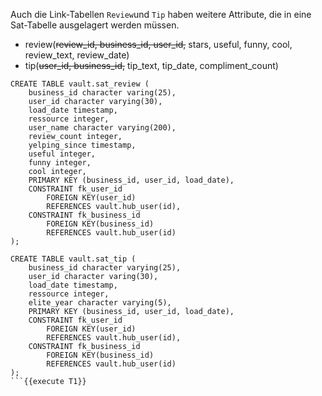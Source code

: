 Auch die Link-Tabellen `Review`und `Tip` haben weitere Attribute, die in eine Sat-Tabelle ausgelagert werden müssen.

- review(~~review_id, business_id, user_id,~~ stars, useful, funny, cool, review_text, review_date)
- tip(~~user_id, business_id,~~ tip_text, tip_date, compliment_count)

```
CREATE TABLE vault.sat_review (
    business_id character varing(25),
    user_id character varying(30),
    load_date timestamp,
    ressource integer,
    user_name character varying(200),
    review_count integer,
    yelping_since timestamp,
    useful integer,
    funny integer,
    cool integer,
    PRIMARY KEY (business_id, user_id, load_date),
    CONSTRAINT fk_user_id
        FOREIGN KEY(user_id) 
        REFERENCES vault.hub_user(id),
    CONSTRAINT fk_business_id
        FOREIGN KEY(business_id) 
        REFERENCES vault.hub_user(id)
);

CREATE TABLE vault.sat_tip (
    business_id character varying(25),
    user_id character varing(30),
    load_date timestamp,
    ressource integer,
    elite_year character varying(5),
    PRIMARY KEY (business_id, user_id, load_date),
    CONSTRAINT fk_user_id
        FOREIGN KEY(user_id) 
        REFERENCES vault.hub_user(id),
    CONSTRAINT fk_business_id
        FOREIGN KEY(business_id) 
        REFERENCES vault.hub_user(id)
);
```{{execute T1}}